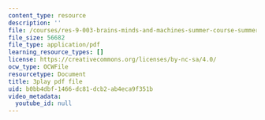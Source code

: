 ```yaml
---
content_type: resource
description: ''
file: /courses/res-9-003-brains-minds-and-machines-summer-course-summer-2015/b0bb4dbf1466dc81dcb2ab4eca9f351b_2304746.pdf
file_size: 56682
file_type: application/pdf
learning_resource_types: []
license: https://creativecommons.org/licenses/by-nc-sa/4.0/
ocw_type: OCWFile
resourcetype: Document
title: 3play pdf file
uid: b0bb4dbf-1466-dc81-dcb2-ab4eca9f351b
video_metadata:
  youtube_id: null
---
```

